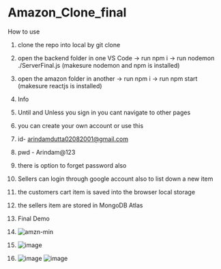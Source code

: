 # Amazon_Clone_final
How to use
1. clone the repo into local by git clone <address>
2. open the backend folder in one VS Code -> run npm i -> run nodemon ./ServerFinal.js (makesure nodemon and npm is installed)
3. open the amazon folder in another -> run npm i -> run npm start (makesure reactjs is installed)

4. Info
5. Until and Unless you sign in you cant navigate to other pages
6. you can create your own account or use this
7. id- arindamdutta02082001@gmail.com
8. pwd - Arindam@123
9. there is option to forget password also
10. Sellers can login through google account also to list down a new item
11. the customers cart item is saved into the browser local storage
12. the sellers item are stored in MongoDB Atlas

13. Final Demo
14. ![amzn-min](https://github.com/ArindamDutta02082001/Amazon_Clone_final/assets/83761396/240af78c-991c-4f15-a454-b45589901c3d)
15. ![image](https://github.com/ArindamDutta02082001/Amazon_Clone_final/assets/83761396/04d3fdc3-3df0-4286-9938-3130e8a46fdf)
16. ![image](https://github.com/ArindamDutta02082001/Amazon_Clone_final/assets/83761396/f798c1a3-1086-4433-b7f0-ddabee610c04)
![image](https://github.com/ArindamDutta02082001/Amazon_Clone_final/assets/83761396/4a753b02-868a-48c8-b2fe-bef58a242301)

